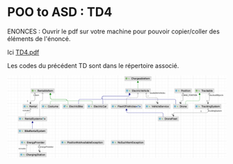 # POO to ASD : TD4

ENONCES : Ouvrir le pdf sur votre machine pour pouvoir copier/coller des éléments de l'énoncé.

Ici [TD4.pdf](TD4.pdf)

Les codes du précédent TD sont dans le répertoire associé.


![img.png](img.png)
